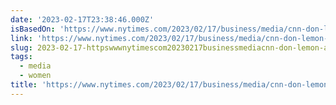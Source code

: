 ```yaml
---
date: '2023-02-17T23:38:46.000Z'
isBasedOn: 'https://www.nytimes.com/2023/02/17/business/media/cnn-don-lemon-apology.html'
link: 'https://www.nytimes.com/2023/02/17/business/media/cnn-don-lemon-apology.html'
slug: 2023-02-17-httpswwwnytimescom20230217businessmediacnn-don-lemon-apologyhtml
tags:
  - media
  - women
title: 'https://www.nytimes.com/2023/02/17/business/media/cnn-don-lemon-apology.html'
---
```


